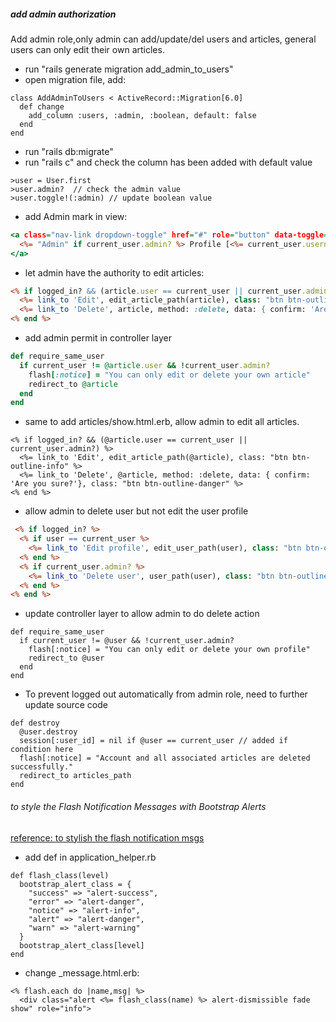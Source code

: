 ##### add admin authorization 
Add admin role,only admin can add/update/del users and articles, general users can only edit their own articles.   
- run "rails generate migration add_admin_to_users" 
- open migration file, add: 
```
class AddAdminToUsers < ActiveRecord::Migration[6.0]
  def change
    add_column :users, :admin, :boolean, default: false
  end
end
```
- run "rails db:migrate"
- run "rails c" and check the column has been added with default value
```
>user = User.first
>user.admin?  // check the admin value
>user.toggle!(:admin) // update boolean value
```
- add Admin mark in view:  
```_navigation.html.erb
<a class="nav-link dropdown-toggle" href="#" role="button" data-toggle="dropdown" aria-expanded="false">
  <%= "Admin" if current_user.admin? %> Profile [<%= current_user.username %>]
</a>
```
- let admin have the authority to edit articles:  
```_article.html.erb
<% if logged_in? && (article.user == current_user || current_user.admin?)  %>
  <%= link_to 'Edit', edit_article_path(article), class: "btn btn-outline-info" %>
  <%= link_to 'Delete', article, method: :delete, data: { confirm: 'Are you sure?'}, class: "btn btn-outline-danger" %>
<% end %>
```  
- add admin permit in controller layer
```articles_controller.rb
def require_same_user
  if current_user != @article.user && !current_user.admin?
    flash[:notice] = "You can only edit or delete your own article"
    redirect_to @article
  end
end
```
- same to add articles/show.html.erb, allow admin to edit all articles.   
```
<% if logged_in? && (@article.user == current_user || current_user.admin?) %> 
  <%= link_to 'Edit', edit_article_path(@article), class: "btn btn-outline-info" %>
  <%= link_to 'Delete', @article, method: :delete, data: { confirm: 'Are you sure?'}, class: "btn btn-outline-danger" %>
<% end %>
```
- allow admin to delete user but not edit the user profile
```users/index.html.erb
 <% if logged_in? %>
  <% if user == current_user %>
    <%= link_to 'Edit profile', edit_user_path(user), class: "btn btn-outline-info" %>
  <% end %>
  <% if current_user.admin? %>
    <%= link_to 'Delete user', user_path(user), class: "btn btn-outline-danger", method: :delete, data: {confirm: "Are you sure you want to delete the user account and associated all articles?"} %>
  <% end %>
<% end %>
```
- update controller layer to allow admin to do delete action  
```
def require_same_user
  if current_user != @user && !current_user.admin?
    flash[:notice] = "You can only edit or delete your own profile"
    redirect_to @user
  end
end
```
- To prevent logged out automatically from admin role, need to further update source code   
```
def destroy
  @user.destroy
  session[:user_id] = nil if @user == current_user // added if condition here
  flash[:notice] = "Account and all associated articles are deleted successfully."
  redirect_to articles_path
end
```

###### to style the Flash Notification Messages with Bootstrap Alerts
[reference: to stylish the flash notification msgs](https://human-se.github.io/rails-demos-n-deets-2020/demo-bootstrap-alerts/)

- add def in application_helper.rb
```
def flash_class(level)
  bootstrap_alert_class = {
    "success" => "alert-success",
    "error" => "alert-danger",
    "notice" => "alert-info",
    "alert" => "alert-danger",
    "warn" => "alert-warning"
  }
  bootstrap_alert_class[level]
end
```

- change _message.html.erb:  
```
<% flash.each do |name,msg| %>
  <div class="alert <%= flash_class(name) %> alert-dismissible fade show" role="info">
```





